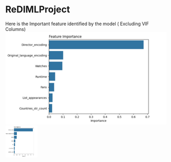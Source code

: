 # ReDIMLProject
Here is the Important feature identified by the model ( Excluding VIF Columns)
![Alt text](/images/Feature_imp_randomsearched_vif.jpg)
<img src="/images/Feature_imp_randomsearched_vif.jpg" alt="Image missing Feature_imp_randomsearched_vif.jpg" width="100" height="100">
